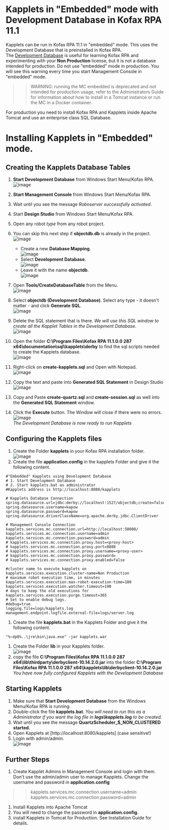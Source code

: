 # Kapplets in "Embedded" mode with Development Database in Kofax RPA 11.1
Kapplets can be run in Kofax RPA 11.1 in "embedded" mode. This uses the Development Database that is preinstalled in Kofax RPA.  
The [Development Database](http://localhost:8080/kapplets) is useful for learning Kofax RPA and experimenting with your **Non Production** license, but it is not a database intended for production. Do not use "embedded" mode in production.
You will see this warning every time you start Management Console in "embedded" mode.
>> WARNING: running the MC embedded is deprecated and *not* intended for production usage, refer to the Administrators Guide for information about how to install in a Tomcat instance or run the MC in a Docker container.

For production you need to install Kofax RPA and Kapplets inside Apache Tomcat and use an enterprise class SQL Database.
# Installing Kapplets in "Embedded" mode.
## Creating the Kapplets Database Tables
1. **Start Development Database** from Windows Start Menu/Kofax RPA.  
![image](https://user-images.githubusercontent.com/47416964/101611356-b1616980-3a09-11eb-92bb-332131c4eede.png)

1. **Start Management Console** from Windows Start Menu/Kofax RPA.
1. Wait until you see the message *Roboserver successfully activated*.
1. Start **Design Studio** from Windows Start Menu/Kofax RPA.
1. Open any robot *type* from any robot project.
1. You can skip this next step if **objectdb.db** is already in the project.  
![image](https://user-images.githubusercontent.com/47416964/101611603-000f0380-3a0a-11eb-9ce2-8c96e385529b.png)  
   * Create a new **Database Mapping**.  
![image](https://user-images.githubusercontent.com/47416964/101610743-f20cb300-3a08-11eb-80b5-05710ea9168d.png)  
   * Select **Development Database**.  
![image](https://user-images.githubusercontent.com/47416964/101610959-3304c780-3a09-11eb-9445-523113c219ec.png)
   * Leave it with the name **objectdb**.  
![image](https://user-images.githubusercontent.com/47416964/101611111-62b3cf80-3a09-11eb-87e6-562ad23bf92b.png)
1. Open **Tools/CreateDatabaseTable** from the Menu.  
![image](https://user-images.githubusercontent.com/47416964/101610355-6eeb5d00-3a08-11eb-824c-b76f39f29152.png)
1. Select **objectdb (Development Database)**. Select any type - it doesn't matter - and click **Generate SQL**.  
![image](https://user-images.githubusercontent.com/47416964/101612429-eb7f3b00-3a0a-11eb-9822-23274735f2e8.png)
1. Delete the SQL statement that is there. *We will use this SQL window to create all the Kapplet Tables in the Development Database*.  
![image](https://user-images.githubusercontent.com/47416964/101612548-0fdb1780-3a0b-11eb-9501-3e5e322a96ca.png)
1. Open the folder **C:\Program Files\Kofax RPA 11.1.0.0 287 x64\documentation\sql\kapplets\derby** to find the sql scripts needed to create the Kapplets database.  
![image](https://user-images.githubusercontent.com/47416964/101610264-4b281700-3a08-11eb-8fed-032815e6614b.png)
1. Right-click on **create-kapplets.sql** and Open with Notepad.  
![image](https://user-images.githubusercontent.com/47416964/101623690-1d979980-3a19-11eb-96bf-6e088d37490a.png)
1. Copy the text and paste into **Generated SQL Statement** in Design Studio  
![image](https://user-images.githubusercontent.com/47416964/101623832-47e95700-3a19-11eb-9046-b9cfcb2cd598.png)
1. Copy and Paste  **create-quartz.sql** and **create-session.sql** as well into the **Generated SQL Statement** window.
1. Click the **Execute** button. The Window will close if there were no errors.  
![image](https://user-images.githubusercontent.com/47416964/101623938-7bc47c80-3a19-11eb-88b5-e5436fac0448.png)  
*The Development Database is now ready to run Kapplets*
## Configuring the Kapplets files
1. Create the Folder **kapplets** in your Kofax RPA installation folder.  
![image](https://user-images.githubusercontent.com/47416964/101624156-d3fb7e80-3a19-11eb-8d55-0067e0d59921.png)
1. Create the file **application.config** in the kapplets Folder and give it the following content.  
```
#"Embedded" Kapplets using Development Database
# 1. Start Development Database
# 2. Start kapplets.bat as administrator
#Kapplets address is http://localhost:8080/kapplets

# Kapplets Database Connection
spring.datasource.url=jdbc:derby://localhost:1527/objectdb;create=false
spring.datasource.username=kapow
spring.datasource.password=kapow
spring.datasource.driverClassName=org.apache.derby.jdbc.ClientDriver

# Management Console Connection
kapplets.services.mc.connection.url=http://localhost:50080/
kapplets.services.mc.connection.username=admin
kapplets.services.mc.connection.password=admin
# kapplets.services.mc.connection.proxy.host=<proxy-host>
# kapplets.services.mc.connection.proxy.port=8888
# kapplets.services.mc.connection.proxy.username=<proxy-user>
# kapplets.services.mc.connection.proxy.password=
# kapplets.services.mc.connection.proxy.enabled=false

#cluster name to execute kapplets on
kapplets.services.execution.cluster-name=Non Production
# maximum robot execution time, in minutes
kapplets.services.execution.max-robot-execution-time=180
kapplets.services.execution.watcher.timeout=190
# days to keep the old executions for
kapplets.services.execution.purge.timeout=365
# Set to enable debug logs.
#debug=true
logging.file=logs/kapplets.log
management.endpoint.logfile.external-file=logs/server.log
```
1. Create the file **kapplets.bat** in the Kapplets Folder and give it the following content.  
```
"%~dp0%..\jre\bin\java.exe" -jar kapplets.war 
```
1. Create the Folder **lib** in your Kapplets folder.  
![image](https://user-images.githubusercontent.com/47416964/101624461-3ce2f680-3a1a-11eb-897e-85a3de243d53.png)
1. copy the file **C:\Program Files\Kofax RPA 11.1.0.0 287 x64\lib\thirdparty\derbyclient-10.14.2.0.jar** into the folder
**C:\Program Files\Kofax RPA 11.1.0.0 287 x64\kapplets\lib\derbyclient-10.14.2.0.jar**
*You have now fully configured Kapplets with the Development Database*
## Starting Kapplets
1. Make sure that **Start Development Database** from the Windows Menu/Kofax RPA is running.
1. Double-click the file **kapplets.bat**. *You will need to run this as a Administrator if you want the log file in **logs\kapplets.log** to be created.*
1. Wait until you see the message **QuartzScheduler_$_NON_CLUSTERED started.**
1. Open Kapplets at [http://localhost:8080/kapplets] (case sensitive!)
1. Login with admin/admin.  
![image](https://user-images.githubusercontent.com/47416964/101625373-9861b400-3a1b-11eb-84b2-9a8fe9bf8ab0.png)

## Further Steps
1. Create Kapplet Admins in Management Console and login with them. Don't use the admin/admin user to manage Kapplets. Change the username and password in **application.config**
>> kapplets.services.mc.connection.username=admin
>> kapplets.services.mc.connection.password=admin
1. Install Kapplets into Apache Tomcat
  1. You will need to change the password in **application.config**.
2. install Kapplets in Tomcat for Production. See Installation Guide for details.
